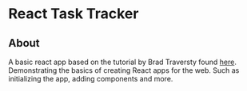 # React Task Tracker
## About
A basic react app based on the tutorial by Brad Traversty found [here](https://youtu.be/w7ejDZ8SWv8). Demonstrating the basics of creating React apps for the web. Such as initializing the app, adding components and more.
